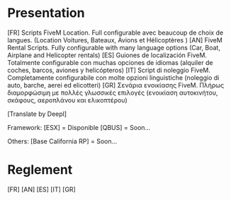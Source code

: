 # Presentation
[FR] Scripts FiveM Location. Full configurable avec beaucoup de choix de langues. (Location Voitures, Bateaux, Avions et Hélicoptères )
[AN] FiveM Rental Scripts. Fully configurable with many language options (Car, Boat, Airplane and Helicopter rentals)
[ES] Guiones de localización FiveM. Totalmente configurable con muchas opciones de idiomas (alquiler de coches, barcos, aviones y helicópteros)
[IT] Script di noleggio FiveM. Completamente configurabile con molte opzioni linguistiche (noleggio di auto, barche, aerei ed elicotteri)
[GR] Σενάρια ενοικίασης FiveM. Πλήρως διαμορφώσιμη με πολλές γλωσσικές επιλογές (ενοικίαση αυτοκινήτου, σκάφους, αεροπλάνου και ελικοπτέρου)

[Translate by Deepl]

Framework:
[ESX] = Disponible
[QBUS] = Soon...

Others:
[Base California RP] = Soon...

# Reglement

[FR] 
[AN] 
[ES] 
[IT] 
[GR]
